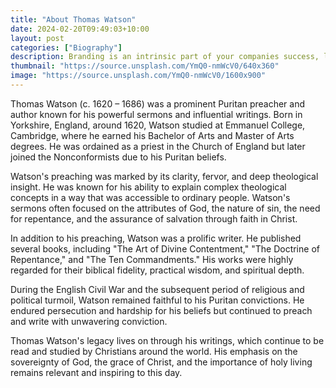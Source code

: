 ```yaml
---
title: "About Thomas Watson"
date: 2024-02-20T09:49:03+10:00
layout: post
categories: ["Biography"]
description: Branding is an intrinsic part of your companies success, learn why your brand matters.
thumbnail: "https://source.unsplash.com/YmQ0-nmWcV0/640x360"
image: "https://source.unsplash.com/YmQ0-nmWcV0/1600x900"
---
```


Thomas Watson (c. 1620 – 1686) was a prominent Puritan preacher and author known for his powerful sermons and influential writings. Born in Yorkshire, England, around 1620, Watson studied at Emmanuel College, Cambridge, where he earned his Bachelor of Arts and Master of Arts degrees. He was ordained as a priest in the Church of England but later joined the Nonconformists due to his Puritan beliefs.

Watson's preaching was marked by its clarity, fervor, and deep theological insight. He was known for his ability to explain complex theological concepts in a way that was accessible to ordinary people. Watson's sermons often focused on the attributes of God, the nature of sin, the need for repentance, and the assurance of salvation through faith in Christ.

In addition to his preaching, Watson was a prolific writer. He published several books, including "The Art of Divine Contentment," "The Doctrine of Repentance," and "The Ten Commandments." His works were highly regarded for their biblical fidelity, practical wisdom, and spiritual depth.

During the English Civil War and the subsequent period of religious and political turmoil, Watson remained faithful to his Puritan convictions. He endured persecution and hardship for his beliefs but continued to preach and write with unwavering conviction.

Thomas Watson's legacy lives on through his writings, which continue to be read and studied by Christians around the world. His emphasis on the sovereignty of God, the grace of Christ, and the importance of holy living remains relevant and inspiring to this day.